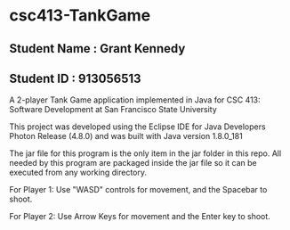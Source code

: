 # csc413-TankGame

## Student Name : Grant Kennedy
## Student ID : 913056513

A 2-player Tank Game application implemented in Java for CSC 413: Software Development at San Francisco State University

This project was developed using the 
Eclipse IDE for Java Developers Photon Release (4.8.0)
and was built with Java version 1.8.0_181

The jar file for this program is the only item in the jar folder in this repo.
All needed by this program are packaged inside the jar file
so it can be executed from any working directory.

For Player 1:
Use "WASD" controls for movement, and the Spacebar to shoot.

For Player 2:
Use Arrow Keys for movement and the Enter key to shoot.
